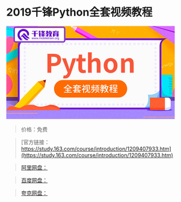 # 2019千锋Python全套视频教程

![img](../../../assets/study163/free/49ca2400243b4ea59dfa77477a88e5e0.jpg)

> 价格：免费

> [官方链接：https://study.163.com/course/introduction/1209407933.htm](https://study.163.com/course/introduction/1209407933.htm)

> [阿里网盘：]()

> [百度网盘：]()

> [夸克网盘：]()
